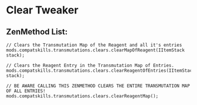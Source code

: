 # Clear Tweaker

## ZenMethod List:

    // Clears the Transmutation Map of the Reagent and all it's entries
    mods.compatskills.transmutations.clears.clearMapOfReagent(IItemStack stack);
    
    // Clears the Reagent Entry in the Transmutation Map of Entries.
    mods.compatskills.transmutations.clears.clearReagentOfEntries(IItemStack stack);
    
    // BE AWARE CALLING THIS ZENMETHOD CLEARS THE ENTIRE TRANSMUTATION MAP OF ALL ENTRIES!
    mods.compatskills.transmutations.clears.clearReagentMap();